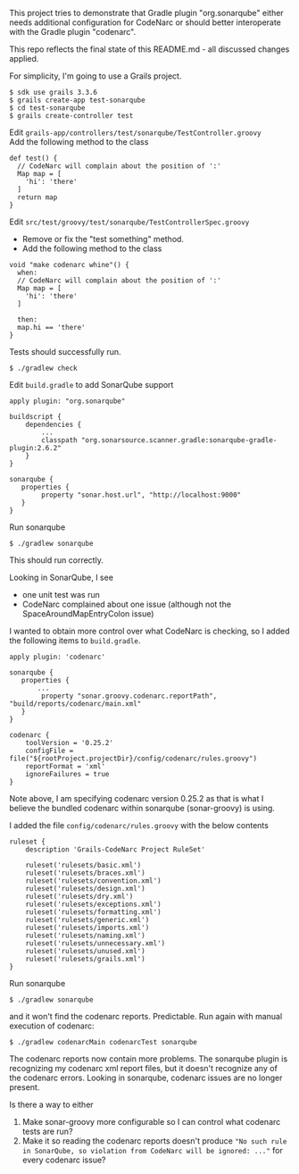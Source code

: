 
This project tries to demonstrate that Gradle plugin "org.sonarqube" either needs
additional configuration for CodeNarc or should better interoperate with the
Gradle plugin "codenarc".

This repo reflects the final state of this README.md - all discussed changes applied.

For simplicity, I'm going to use a Grails project.

```
$ sdk use grails 3.3.6  
$ grails create-app test-sonarqube  
$ cd test-sonarqube  
$ grails create-controller test  
```

Edit ```grails-app/controllers/test/sonarqube/TestController.groovy```  
Add the following method to the class

```
def test() { 
  // CodeNarc will complain about the position of ':'
  Map map = [
    'hi': 'there'
  ]
  return map
}
```

Edit ```src/test/groovy/test/sonarqube/TestControllerSpec.groovy```  
* Remove or fix the "test something" method.
* Add the following method to the class

```
void "make codenarc whine"() {
  when:
  // CodeNarc will complain about the position of ':'
  Map map = [
    'hi': 'there'
  ]

  then:
  map.hi == 'there'
}
```

Tests should successfully run.

```
$ ./gradlew check
```

Edit ```build.gradle``` to add SonarQube support

```
apply plugin: "org.sonarqube"

buildscript {
    dependencies {
        ...
        classpath "org.sonarsource.scanner.gradle:sonarqube-gradle-plugin:2.6.2"
    }
}

sonarqube {
   properties {
        property "sonar.host.url", "http://localhost:9000"
   }
}
```

Run sonarqube

```
$ ./gradlew sonarqube
```

This should run correctly.

Looking in SonarQube, I see 
* one unit test was run
* CodeNarc complained about one issue (although not the SpaceAroundMapEntryColon issue)

I wanted to obtain more control over what CodeNarc is checking, so I added the following items
to ```build.gradle```.

```
apply plugin: 'codenarc'

sonarqube {
   properties {
       ...
        property "sonar.groovy.codenarc.reportPath", "build/reports/codenarc/main.xml"
   }
}

codenarc {
    toolVersion = '0.25.2'
    configFile = file("${rootProject.projectDir}/config/codenarc/rules.groovy") 
    reportFormat = 'xml' 
    ignoreFailures = true 
}
```

Note above, I am specifying codenarc version 0.25.2 as that is what I believe the bundled codenarc within sonarqube (sonar-groovy) is using.

I added the file ```config/codenarc/rules.groovy``` with the below contents

```
ruleset {
    description 'Grails-CodeNarc Project RuleSet'

    ruleset('rulesets/basic.xml')
    ruleset('rulesets/braces.xml')
    ruleset('rulesets/convention.xml')
    ruleset('rulesets/design.xml')
    ruleset('rulesets/dry.xml')
    ruleset('rulesets/exceptions.xml')
    ruleset('rulesets/formatting.xml')
    ruleset('rulesets/generic.xml')
    ruleset('rulesets/imports.xml')
    ruleset('rulesets/naming.xml')
    ruleset('rulesets/unnecessary.xml')
    ruleset('rulesets/unused.xml')
    ruleset('rulesets/grails.xml')
}
```

Run sonarqube

```
$ ./gradlew sonarqube
```

and it won't find the codenarc reports. Predictable. Run again with manual execution of codenarc:

```
$ ./gradlew codenarcMain codenarcTest sonarqube
```

The codenarc reports now contain more problems. The sonarqube plugin is recognizing my codenarc xml report files, but it doesn't recognize any of the codenarc errors. Looking in sonarqube, codenarc issues are no longer present.

Is there a way to either
1. Make sonar-groovy more configurable so I can control what codenarc tests are run?
2. Make it so reading the codenarc reports doesn't produce
   ```"No such rule in SonarQube, so violation from CodeNarc will be ignored: ..."```
   for every codenarc issue?
